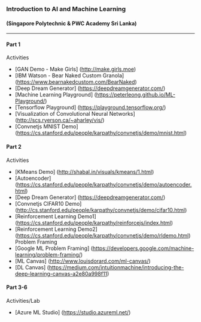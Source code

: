 ### Introduction to AI and Machine Learning 
#### (Singapore Polytechnic & PWC Academy Sri Lanka)
---


#### Part 1
Activities
* [GAN Demo - Make Girls] (http://make.girls.moe)
* [IBM Watson - Bear Naked Custom Granola] (https://www.bearnakedcustom.com/BearNaked)
* [Deep Dream Generator] (https://deepdreamgenerator.com/)
* [Machine Learning Playground] (https://peterleong.github.io/ML-Playground/)
* [Tensorflow Playground] (https://playground.tensorflow.org/)
* [Visualization of Convolutional Neural Networks] (http://scs.ryerson.ca/~aharley/vis/)
* [Convnetjs MNIST Demo] (https://cs.stanford.edu/people/karpathy/convnetjs/demo/mnist.html)

#### Part 2
Activities
* [KMeans Demo] (http://shabal.in/visuals/kmeans/1.html)
* [Autoencoder] (https://cs.stanford.edu/people/karpathy/convnetjs/demo/autoencoder.html)
* [Deep Dream Generator] (https://deepdreamgenerator.com/)
* [Convnetjs CIFAR10 Demo] (http://cs.stanford.edu/people/karpathy/convnetjs/demo/cifar10.html)
* [Reinforcement Learning Demo1] (https://cs.stanford.edu/people/karpathy/reinforcejs/index.html)
* [Reinforcement Learning Demo2] (https://cs.stanford.edu/people/karpathy/convnetjs/demo/rldemo.html)
Problem Framing
* [Google ML Problem Framing] (https://developers.google.com/machine-learning/problem-framing/)
* [ML Canvas] (http://www.louisdorard.com/ml-canvas/)
* [DL Canvas] (https://medium.com/intuitionmachine/introducing-the-deep-learning-canvas-a2e80a998f11)

#### Part 3-6
Activities/Lab
* [Azure ML Studio] (https://studio.azureml.net/)


